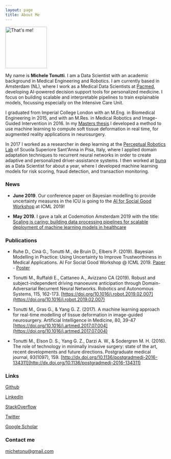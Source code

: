 ```yaml
---
layout: page
title: About Me
---
```


<img src="https://i.imgur.com/qV6WVP8.jpg" alt="That's me!" width="130" height="130"/>

My name is **Michele Tonutti**. I am a Data Scientist with an academic background in Medical Engineering and Robotics. I am currently based in Amsterdam (NL), where I work as a Medical Data Scientists at [Pacmed](https://pacmed.ai/en/), developing AI-powered decision support tools for personalized medicine. I focus on building scalable and interpretable pipelines to train explainable models, focussing especially on the Intensive Care Unit. 

I graduated from Imperial College London with an M.Eng. in Biomedical Engineering in 2015, and with an M.Res. in Medical Robotics and Image-Guided Intervention in 2016. In my [Masters thesis](https://www.researchgate.net/publication/320101572_A_Data-driven_Method_for_Real-time_Modelling_of_Brain_Tumour_Deformation?_iepl%5BviewId%5D=NiWQ09wFo0rIR1OoHuSQIVpL&_iepl%5BprofilePublicationItemVariant%5D=default&_iepl%5Bcontexts%5D%5B0%5D=prfpi&_iepl%5BtargetEntityId%5D=PB%3A320101572&_iepl%5BinteractionType%5D=publicationTitle) I developed a method to use machine learning to compute soft tissue deformation in real time, for augmented reality applications in neurosurgery. 

In 2017 I worked as a researcher in deep learning at the [Perceptual Robotics Lab](http://www.percro.org/) of Scuola Superiore Sant'Anna in Pisa, Italy, where I applied domain adaptation techniques to recurrent neural networks in order to create adaptive and personalized driver-assistance systems. I then worked at [bunq](http://www.bunq.com/) as a Data Scientist for about a year, where I developed machine learning models for risk scoring, fraud detection, and transaction monitoring.

### News

- **June 2019**. Our conference paper on Bayesian modelling to provide uncertainty measures in the ICU is going to the [AI for Social Good Workshop](https://aiforsocialgood.github.io/icml2019/acceptedpapers.htm) at ICML 2019!

- **May 2019**. I gave a talk at Codemotion Amsterdam 2019 with the title: [Scaling is caring: building data processing pipelines for scalable deployment of machine learning models in healthcare](https://events.codemotion.com/conferences/amsterdam/2019/speaker/5098/)

### Publications

- Ruhe D., Cinà G., Tonutti M., de Bruin D., Elbers P. (2019). Bayesian Modelling in Practice: Using Uncertainty to Improve Trustworthiness in Medical Applications. AI For Social Good Workshop @ ICML 2019. [Paper](https://aiforsocialgood.github.io/icml2019/accepted/track1/pdfs/38_aisg_icml2019.pdf) - [Poster](https://aiforsocialgood.github.io/icml2019/accepted/track1/posters/38_aisg_icml2019.pdf)

- Tonutti M., Ruffaldi E., Cattaneo A., Avizzano CA (2019). Robust and subject-independent driving manoeuvre anticipation through Domain-Adversarial Recurrent Neural Networks. Robotics and Autonomous Systems, 115, 162-173. [https://doi.org/10.1016/j.robot.2019.02.007](https://doi.org/10.1016/j.robot.2019.02.007)

- Tonutti M., Gras G., & Yang G. Z. (2017). A machine learning approach for real-time modelling of tissue deformation in image-guided neurosurgery. Artificial Intelligence in Medicine, 80, 39-47 [https://doi.org/10.1016/j.artmed.2017.07.004](https://doi.org/10.1016/j.artmed.2017.07.004)

- Tonutti M., Elson D. S., Yang G. Z., Darzi A. W., & Sodergren M. H. (2016). The role of technology in minimally invasive surgery: state of the art, recent developments and future directions. Postgraduate medical journal, 93(1097), 159. [http://dx.doi.org/10.1136/postgradmedj-2016-134311](http://dx.doi.org/10.1136/postgradmedj-2016-134311)


### Links

[Github](https://github.com/michetonu)

[LinkedIn](https://www.linkedin.com/in/micheletonutti/)

[StackOverflow](https://stackoverflow.com/users/5236005/michetonu)

[Twitter](https://twitter.com/MicTonu)

[Google Scholar](https://scholar.google.com/citations?user=prnmvyIAAAAJ&hl=en)

### Contact me

[michetonu@gmail.com](mailto:michetonu@gmail.com)
